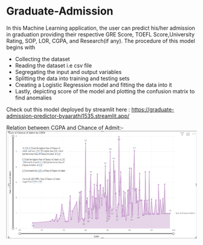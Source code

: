 # Graduate-Admission
In this Machine Learning application, the user can predict his/her admission in graduation providing their respective GRE Score, TOEFL Score,University Rating, SOP, LOR, CGPA, and Research(if any).
The procedure of this model begins with
- Collecting the dataset
- Reading the dataset i.e csv file
- Segregating the input and output variables
- Splitting the data into training and testing sets
- Creating a Logistic Regression model and fitting the data into it
- Lastly, depicting score of the model and plotting the confusion matrix to find anomalies

Check out this model deployed by streamlit here : https://graduate-admission-predictor-byaarathi1535.streamlit.app/

Relation between CGPA and Chance of Admit:-
![Relation between CGPA and Chance of Admit](i.png)
